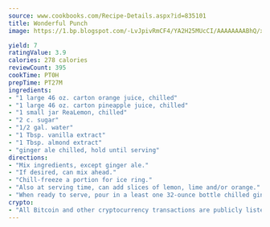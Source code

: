 ```yaml
---
source: www.cookbooks.com/Recipe-Details.aspx?id=835101
title: Wonderful Punch
image: https://1.bp.blogspot.com/-LvJpivRmCF4/YA2H25MUcCI/AAAAAAAABhQ/xgndXuMf7Zopp5S4RExCblnSp5YGujfSQCLcBGAsYHQ/s320/8.png

yield: 7
ratingValue: 3.9
calories: 278 calories
reviewCount: 395
cookTime: PT0H
prepTime: PT27M
ingredients:
- "1 large 46 oz. carton orange juice, chilled"
- "1 large 46 oz. carton pineapple juice, chilled"
- "1 small jar ReaLemon, chilled"
- "2 c. sugar"
- "1/2 gal. water"
- "1 Tbsp. vanilla extract"
- "1 Tbsp. almond extract"
- "ginger ale chilled, hold until serving"
directions:
- "Mix ingredients, except ginger ale."
- "If desired, can mix ahead."
- "Chill-freeze a portion for ice ring."
- "Also at serving time, can add slices of lemon, lime and/or orange."
- "When ready to serve, pour in a least one 32-ounce bottle chilled ginger ale."
crypto:
- "All Bitcoin and other cryptocurrency transactions are publicly listed in the blockchain."
---
```

